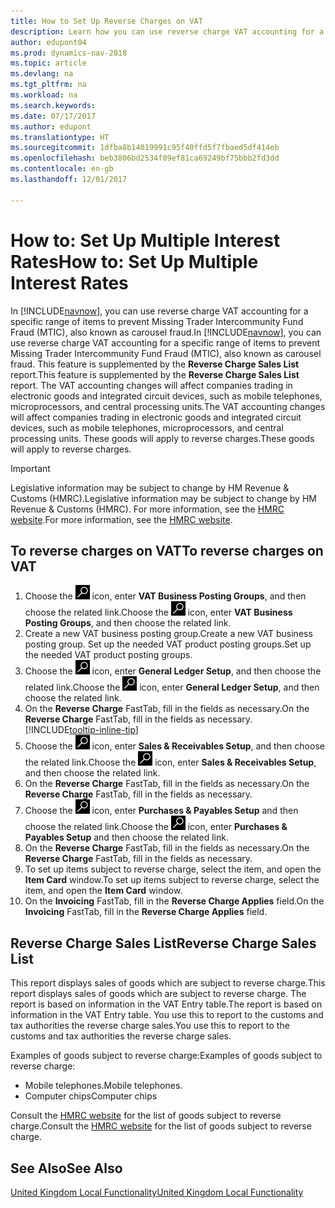 ```yaml
---
title: How to Set Up Reverse Charges on VAT
description: Learn how you can use reverse charge VAT accounting for a specific range of items to prevent Missing Trader Intercommunity Fund Fraud (MTIC).
author: edupont04
ms.prod: dynamics-nav-2018
ms.topic: article
ms.devlang: na
ms.tgt_pltfrm: na
ms.workload: na
ms.search.keywords: 
ms.date: 07/17/2017
ms.author: edupont
ms.translationtype: HT
ms.sourcegitcommit: 1dfba8b14019991c95f40ffd5f7fbaed5df414eb
ms.openlocfilehash: beb3806bd2534f09ef81ca69249bf75bbb2fd3dd
ms.contentlocale: en-gb
ms.lasthandoff: 12/01/2017

---
```

# <a name="how-to-set-up-multiple-interest-rates"></a><span data-ttu-id="92fd0-103">How to: Set Up Multiple Interest Rates</span><span class="sxs-lookup"><span data-stu-id="92fd0-103">How to: Set Up Multiple Interest Rates</span></span>
<span data-ttu-id="92fd0-104">In [!INCLUDE[navnow](../../includes/navnow_md.md)], you can use reverse charge VAT accounting for a specific range of items to prevent Missing Trader Intercommunity Fund Fraud (MTIC), also known as carousel fraud.</span><span class="sxs-lookup"><span data-stu-id="92fd0-104">In [!INCLUDE[navnow](../../includes/navnow_md.md)], you can use reverse charge VAT accounting for a specific range of items to prevent Missing Trader Intercommunity Fund Fraud (MTIC), also known as carousel fraud.</span></span> <span data-ttu-id="92fd0-105">This feature is supplemented by the **Reverse Charge Sales List** report.</span><span class="sxs-lookup"><span data-stu-id="92fd0-105">This feature is supplemented by the **Reverse Charge Sales List** report.</span></span> <span data-ttu-id="92fd0-106">The VAT accounting changes will affect companies trading in electronic goods and integrated circuit devices, such as mobile telephones, microprocessors, and central processing units.</span><span class="sxs-lookup"><span data-stu-id="92fd0-106">The VAT accounting changes will affect companies trading in electronic goods and integrated circuit devices, such as mobile telephones, microprocessors, and central processing units.</span></span> <span data-ttu-id="92fd0-107">These goods will apply to reverse charges.</span><span class="sxs-lookup"><span data-stu-id="92fd0-107">These goods will apply to reverse charges.</span></span>

> [!IMPORTANT]  
>  <span data-ttu-id="92fd0-108">Legislative information may be subject to change by HM Revenue & Customs (HMRC).</span><span class="sxs-lookup"><span data-stu-id="92fd0-108">Legislative information may be subject to change by HM Revenue & Customs (HMRC).</span></span> <span data-ttu-id="92fd0-109">For more information, see the [HMRC website](http://www.hmrc.gov.uk/index.htm).</span><span class="sxs-lookup"><span data-stu-id="92fd0-109">For more information, see the [HMRC website](http://www.hmrc.gov.uk/index.htm).</span></span>  

## <a name="to-reverse-charges-on-vat"></a><span data-ttu-id="92fd0-110">To reverse charges on VAT</span><span class="sxs-lookup"><span data-stu-id="92fd0-110">To reverse charges on VAT</span></span>  

1.  <span data-ttu-id="92fd0-111">Choose the ![Search for Page or Report](../../media/ui-search/search_small.png "Search for Page or Report icon") icon, enter **VAT Business Posting Groups**, and then choose the related link.</span><span class="sxs-lookup"><span data-stu-id="92fd0-111">Choose the ![Search for Page or Report](../../media/ui-search/search_small.png "Search for Page or Report icon") icon, enter **VAT Business Posting Groups**, and then choose the related link.</span></span>  
2.  <span data-ttu-id="92fd0-112">Create a new VAT business posting group.</span><span class="sxs-lookup"><span data-stu-id="92fd0-112">Create a new VAT business posting group.</span></span> <span data-ttu-id="92fd0-113">Set up the needed VAT product posting groups.</span><span class="sxs-lookup"><span data-stu-id="92fd0-113">Set up the needed VAT product posting groups.</span></span>  
3.  <span data-ttu-id="92fd0-114">Choose the ![Search for Page or Report](../../media/ui-search/search_small.png "Search for Page or Report icon") icon, enter **General Ledger Setup**, and then choose the related link.</span><span class="sxs-lookup"><span data-stu-id="92fd0-114">Choose the ![Search for Page or Report](../../media/ui-search/search_small.png "Search for Page or Report icon") icon, enter **General Ledger Setup**, and then choose the related link.</span></span>  
4.  <span data-ttu-id="92fd0-115">On the **Reverse Charge** FastTab, fill in the fields as necessary.</span><span class="sxs-lookup"><span data-stu-id="92fd0-115">On the **Reverse Charge** FastTab, fill in the fields as necessary.</span></span> [!INCLUDE[tooltip-inline-tip](../../includes/tooltip-inline-tip_md.md)]  
5.  <span data-ttu-id="92fd0-116">Choose the ![Search for Page or Report](../../media/ui-search/search_small.png "Search for Page or Report icon") icon, enter **Sales & Receivables Setup**, and then choose the related link.</span><span class="sxs-lookup"><span data-stu-id="92fd0-116">Choose the ![Search for Page or Report](../../media/ui-search/search_small.png "Search for Page or Report icon") icon, enter **Sales & Receivables Setup**, and then choose the related link.</span></span>  
6.  <span data-ttu-id="92fd0-117">On the **Reverse Charge** FastTab, fill in the fields as necessary.</span><span class="sxs-lookup"><span data-stu-id="92fd0-117">On the **Reverse Charge** FastTab, fill in the fields as necessary.</span></span>
7.  <span data-ttu-id="92fd0-118">Choose the ![Search for Page or Report](../../media/ui-search/search_small.png "Search for Page or Report icon") icon, enter **Purchases & Payables Setup** and then choose the related link.</span><span class="sxs-lookup"><span data-stu-id="92fd0-118">Choose the ![Search for Page or Report](../../media/ui-search/search_small.png "Search for Page or Report icon") icon, enter **Purchases & Payables Setup** and then choose the related link.</span></span>  
6.  <span data-ttu-id="92fd0-119">On the **Reverse Charge** FastTab, fill in the fields as necessary.</span><span class="sxs-lookup"><span data-stu-id="92fd0-119">On the **Reverse Charge** FastTab, fill in the fields as necessary.</span></span>
9. <span data-ttu-id="92fd0-120">To set up items subject to reverse charge, select the item, and open the **Item Card** window.</span><span class="sxs-lookup"><span data-stu-id="92fd0-120">To set up items subject to reverse charge, select the item, and open the **Item Card** window.</span></span>  
10. <span data-ttu-id="92fd0-121">On the **Invoicing** FastTab, fill in the **Reverse Charge Applies** field.</span><span class="sxs-lookup"><span data-stu-id="92fd0-121">On the **Invoicing** FastTab, fill in the **Reverse Charge Applies** field.</span></span>  

## <a name="reverse-charge-sales-list"></a><span data-ttu-id="92fd0-122">Reverse Charge Sales List</span><span class="sxs-lookup"><span data-stu-id="92fd0-122">Reverse Charge Sales List</span></span>
<span data-ttu-id="92fd0-123">This report displays sales of goods which are subject to reverse charge.</span><span class="sxs-lookup"><span data-stu-id="92fd0-123">This report displays sales of goods which are subject to reverse charge.</span></span> <span data-ttu-id="92fd0-124">The report is based on information in the VAT Entry table.</span><span class="sxs-lookup"><span data-stu-id="92fd0-124">The report is based on information in the VAT Entry table.</span></span> <span data-ttu-id="92fd0-125">You use this to report to the customs and tax authorities the reverse charge sales.</span><span class="sxs-lookup"><span data-stu-id="92fd0-125">You use this to report to the customs and tax authorities the reverse charge sales.</span></span>  

<span data-ttu-id="92fd0-126">Examples of goods subject to reverse charge:</span><span class="sxs-lookup"><span data-stu-id="92fd0-126">Examples of goods subject to reverse charge:</span></span>  

-   <span data-ttu-id="92fd0-127">Mobile telephones.</span><span class="sxs-lookup"><span data-stu-id="92fd0-127">Mobile telephones.</span></span>  
-   <span data-ttu-id="92fd0-128">Computer chips</span><span class="sxs-lookup"><span data-stu-id="92fd0-128">Computer chips</span></span>  

<span data-ttu-id="92fd0-129">Consult the [HMRC website](http:\\www.hmrc.gov.uk) for the list of goods subject to reverse charge.</span><span class="sxs-lookup"><span data-stu-id="92fd0-129">Consult the [HMRC website](http:\\www.hmrc.gov.uk) for the list of goods subject to reverse charge.</span></span>  

## <a name="see-also"></a><span data-ttu-id="92fd0-130">See Also</span><span class="sxs-lookup"><span data-stu-id="92fd0-130">See Also</span></span>  
[<span data-ttu-id="92fd0-131">United Kingdom Local Functionality</span><span class="sxs-lookup"><span data-stu-id="92fd0-131">United Kingdom Local Functionality</span></span>](united-kingdom-local-functionality.md)  

